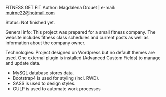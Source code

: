 FITNESS GET FIT
Author: Magdalena Drouet | e-mail: muirne22@hotmail.com

Status:
Not finished yet.

General info:
This project was prepared for a small fitness company.  The website includes fitness class schedules and current posts as well as information about the company owner.

Technologies:
Project designed on Wordpress but no default themes are used. One external plugin is installed (Advanced Custom Fields) to manage and update data.

- MySQL database stores data.
- Bootstrap4 is used for styling (incl. RWD).
- SASS is used to design styles.
- GULP is used to automate work processes
